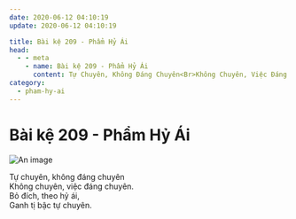 ```yaml
---
date: 2020-06-12 04:10:19
update: 2020-06-12 04:10:19

title: Bài kệ 209 - Phẩm Hỷ Ái
head:
  - - meta
    - name: Bài kệ 209 - Phẩm Hỷ Ái
      content: Tự Chuyên, Không Đáng Chuyên<Br>Không Chuyên, Việc Đáng Chuyên.<Br>Bỏ Đích, Theo Hỷ Ái,<Br>Ganh Tị Bậc Tự Chuyên.<Br>
category:
  - pham-hy-ai
---
```


# Bài kệ 209 - Phẩm Hỷ Ái

![An image](/img/pham-hy-ai/pham-hy-ai-209.jpg)

Tự chuyên, không đáng chuyên<br>Không chuyên, việc đáng chuyên.<br>Bỏ đích, theo hỷ ái,<br>Ganh tị bậc tự chuyên.<br>
